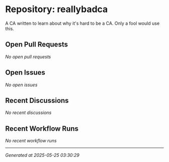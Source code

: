 # Repository: reallybadca

A CA written to learn about why it's hard to be a CA. Only a fool would use this.

## Open Pull Requests


*No open pull requests*


## Open Issues


*No open issues*


## Recent Discussions


*No recent discussions*


## Recent Workflow Runs


*No recent workflow runs*


---
*Generated at 2025-05-25 03:30:29*

